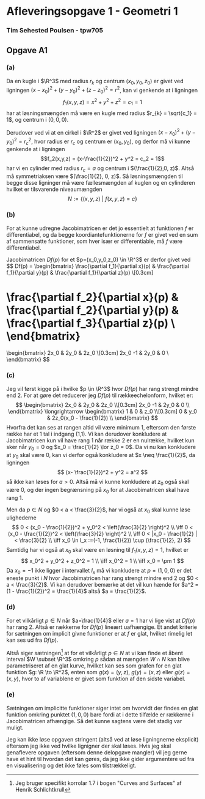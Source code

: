 # **Afleveringsopgave 1 - Geometri 1**
### **Tim Sehested Poulsen - tpw705**

## **Opgave A1**

### **(a)**
Da en kugle i $\R^3$ med radius $r_k$ og centrum $(x_0,y_0,z_0)$ er givet ved ligningen $(x- x_0)^2 + (y-y_0)^2 + (z-z_0)^2 = r^2$, kan vi genkende at i ligningen 
$$f_1(x,y,z) = x^2 + y^2 + z^2 = c_1 = 1$$
har at løsningsmængden må være en kugle med radius $r_{k} = \sqrt{c_1} = 1$, og 
centrum i $(0,0,0)$.

Derudover ved vi at en cirkel i $\R^2$ 
er givet ved ligningen $(x - x_0)^2 + (y- y_0)^2 = r_c^2$,
hvor radius er $r_c$ og centrum er $(x_0,y_0)$,
og derfor må vi kunne genkende at i ligningen 
$$f_2(x,y,z) = (x-\frac{1}{2})^2 + y^2 = c_2 = 1$$
har vi en cylinder med radius $r_c = a$ og centrum i $(\frac{1}{2},0, z)$.
Altså må symmetriaksen være $(\frac{1}{2}, 0, z)$.
Så løsningsmængden til begge disse ligninger må være fællesmængden af kuglen og en cylinderen hvilket er tilsvarende niveaumængden
$$ N := \{(x,y,z) \text{  } | \text{  } f(x,y,z) = c\}$$

### **(b)**
For at kunne udregne Jacobimatricen er det jo essentielt at funktionen $f$ er differentiabel,
og da begge koordiantefunktionerne for $f$ er givet ved en sum af sammensatte funktioner,
som hver især er differentiable, må $f$ være differentiabel.

Jacobimatricen $Df(p)$ for et $p=(x_0,y_0,z_0) \in \R^3$ er derfor givet ved
$$
Df(p) = 
\begin{bmatrix}
   \frac{\partial f_1}{\partial x}(p) & \frac{\partial f_1}{\partial y}(p) & \frac{\partial f_1}{\partial z}(p) \\[0.3cm]

   \frac{\partial f_2}{\partial x}(p) & \frac{\partial f_2}{\partial y}(p) & \frac{\partial f_3}{\partial z}(p) \\
\end{bmatrix}
=
\begin{bmatrix}
    2x_0 & 2y_0 & 2z_0 \\[0.3cm]
    2x_0 -1 & 2y_0 & 0 \\
\end{bmatrix}
$$

### **(c)**
Jeg vil først kigge på i hvilke $p \in \R^3$ hvor $Df(p)$ har rang strengt mindre end 2. For at gøre det reducerer jeg $Df(p)$ til rækkeechelonform, hvilket er:
$$
\begin{bmatrix}
    2x_0 & 2y_0 & 2z_0 \\[0.3cm]
    2x_0 -1 & 2y_0 & 0 \\
\end{bmatrix}
\longrightarrow
\begin{bmatrix}
    1 & 0 & z_0 \\[0.3cm]
    0 & y_0 & 2z_0(x_0 - \frac{1}{2}) \\
\end{bmatrix}
$$
Hvorfra det kan ses at rangen altid vil være minimum 1, eftersom den første række har et $1$ tal i indgang (1,1).
Vi kan derudover konkludere at Jacobimatricen kun vil have rang 1 når række 2 er en nulrække,
hvilket kun sker når $y_0 = 0$ og $x_0 = \frac{1}{2} \lor z_0 = 0$.
Da vi nu kan konkludere at $y_0$ skal være $0$, kan vi derfor også konkludere at $x \neq \frac{1}{2}$, da ligningen
$$ (x- \frac{1}{2})^2 + y^2 = a^2 $$
så ikke kan løses for $a > 0$. Altså må vi kunne konkludere at $z_0$ også skal være $0$,
 og der ingen begrænsning på $x_0$ for at Jacobimatricen skal have rang 1. 

Men da $p \in N$ og $0 < a < \frac{3}{2}$, har vi også at $x_0$ skal kunne løse ulighederne
$$ 
0 < (x_0 - \frac{1}{2})^2 + y_0^2 < \left(\frac{3}{2} \right)^2 \\
\iff 0 < (x_0 - \frac{1}{2})^2  < \left(\frac{3}{2} \right)^2 \\
\iff 0 < |x_0 - \frac{1}{2} | < \frac{3}{2} \\
\iff x_0 \in I_x :=(-1, \frac{1}{2}) \cup (\frac{1}{2}, 2) 
$$
Samtidig har vi også at $x_0$ skal være en løsning til $f_1(x,y,z) = 1$, hvilket er
$$
x_0^2 + y_0^2 + z_0^2 = 1 \\
\iff x_0^2 = 1 \\
\iff x_0 = \pm 1
$$
Da $x_0=-1$ ikke ligger i intervallet $I_x$ må vi konkludere at $p = (1,0,0)$ er det eneste punkt i $N$ hvor Jacobimatricen har rang strengt mindre end 2 og $0 < a < \frac{3}{2}$.
Vi kan derudover bemærke at det vil kun hænde for $a^2 = (1 - \frac{1}{2})^2 = \frac{1}{4}$ altså $a = \frac{1}{2}$.


### **(d)**
For et vilkårligt $p \in N$ når $a=\frac{1}{4}$ eller $a=1$ har vi lige vist at $Df(p)$ har rang 2.
Altså er rækkerne for $Df(p)$ lineært uafhængige. Et andet kriterie for sætningen om implicit givne funktioner er at $f$ er glat,
hvilket rimelig let kan ses ud fra $Df(p)$.

Altså siger sætningen[^1] at for et vilkårligt $p \in N$ at vi kan finde et åbent interval $W \subset \R^3$ omkring $p$ sådan at mængden $W \cap N$ kan blive parametriseret af en glat kurve, hvilket kan ses som grafen for en glat funktion $g: \R \to \R^2$, enten som $g(x) =(y,z)$, $g(y) = (x,z)$ eller $g(z) = (x,y)$,
hvor to af variablene er givet som funktion af den sidste variabel.


### **(e)**
Sætningen om implicitte funktioner siger intet om hvorvidt der findes en glat funktion omkring punktet $(1,0,0)$ bare fordi at i dette tilfælde er rækkerne i Jacobimatricen afhængige. Så det kunne sagtens være det stadig var muligt.

Jeg kan ikke løse opgaven stringent (altså ved at løse ligningnerne eksplicit) eftersom jeg ikke ved hvilke lignigner der skal løses.
Hvis jeg skal genaflevere opgaven (eftersom denne delopgave mangler) vil jeg gerne have et hint til hvordan det kan gøres, da jeg ikke gider argumentere ud fra en visualisering og det ikke føles som tilstrækkeligt.





[^1]: Jeg bruger specifikt korrolar 1.7 i bogen "Curves and Surfaces" af Henrik Schlichtkrull